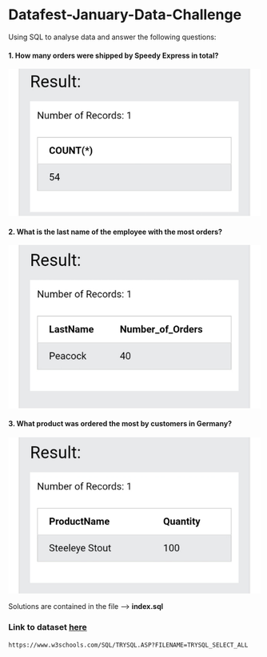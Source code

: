 # Datafest-January-Data-Challenge

Using SQL to analyse data and answer the following questions:

#### 1. How many orders were shipped by Speedy Express in total?

![Alt text](images/Screenshot_20230116-015958_11.jpg)

#### 2. What is the last name of the employee with the most orders?

![Alt text](images/Screenshot_20230116-015801_12.jpg)

#### 3. What product was ordered the most by customers in Germany?

![Alt text](images/Screenshot_20230116-020737_13.jpg)


Solutions are contained in the file --> **index.sql**


### Link to dataset [here](https://www.w3schools.com/SQL/TRYSQL.ASP?FILENAME=TRYSQL_SELECT_ALL)
```https://www.w3schools.com/SQL/TRYSQL.ASP?FILENAME=TRYSQL_SELECT_ALL```
